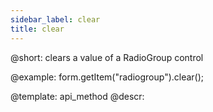 ```yaml
---
sidebar_label: clear
title: clear
---          
```


@short: clears a value of a RadioGroup control





@example:
form.getItem("radiogroup").clear();


@template: api_method
@descr:



